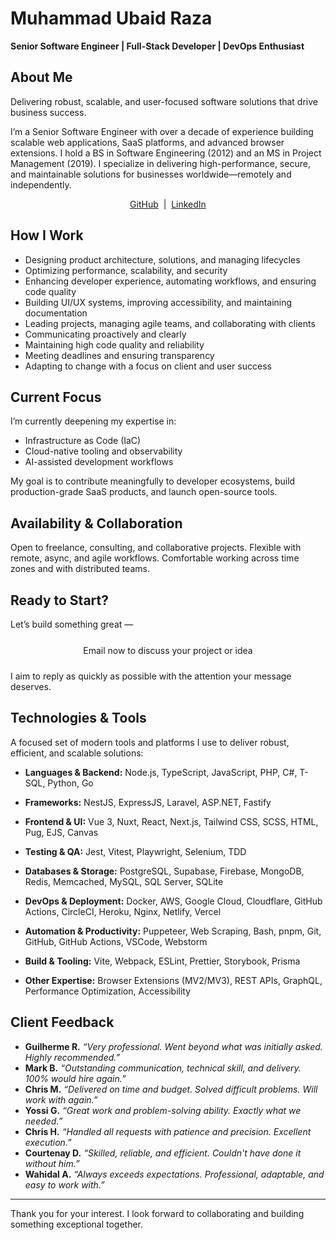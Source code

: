 # Muhammad Ubaid Raza

**Senior Software Engineer | Full-Stack Developer | DevOps Enthusiast**

## About Me

Delivering robust, scalable, and user-focused software solutions that drive business success.

I’m a Senior Software Engineer with over a decade of experience building scalable web applications, SaaS platforms, and advanced browser extensions. I hold a BS in Software Engineering (2012) and an MS in Project Management (2019). I specialize in delivering high-performance, secure, and maintainable solutions for businesses worldwide—remotely and independently.

<div style="text-align:center;">
<a href="https://github.com/mubaidr">GitHub</a> &nbsp;|&nbsp; <a href="https://www.linkedin.com/in/mubaidr">LinkedIn</a>
</div>

## How I Work

- Designing product architecture, solutions, and managing lifecycles
- Optimizing performance, scalability, and security
- Enhancing developer experience, automating workflows, and ensuring code quality
- Building UI/UX systems, improving accessibility, and maintaining documentation
- Leading projects, managing agile teams, and collaborating with clients
- Communicating proactively and clearly
- Maintaining high code quality and reliability
- Meeting deadlines and ensuring transparency
- Adapting to change with a focus on client and user success

## Current Focus

I’m currently deepening my expertise in:

- Infrastructure as Code (IaC)
- Cloud-native tooling and observability
- AI-assisted development workflows

My goal is to contribute meaningfully to developer ecosystems, build production-grade SaaS products, and launch open-source tools.

## Availability & Collaboration

Open to freelance, consulting, and collaborative projects. Flexible with remote, async, and agile workflows. Comfortable working across time zones and with distributed teams.

## Ready to Start?

Let’s build something great —

<div style="text-align:center;">
<a href="mailto:mubaidr@gmail.com" style="display:inline-block; padding:0.75em 2em;border-width:2px; text-decoration:none;">Email now to discuss your project or idea</a>
</div>

I aim to reply as quickly as possible with the attention your message deserves.

## Technologies & Tools

A focused set of modern tools and platforms I use to deliver robust, efficient, and scalable solutions:

- **Languages & Backend:**
Node.js, TypeScript, JavaScript, PHP, C#, T-SQL, Python, Go

- **Frameworks:**
NestJS, ExpressJS, Laravel, ASP.NET, Fastify

- **Frontend & UI:**
Vue 3, Nuxt, React, Next.js, Tailwind CSS, SCSS, HTML, Pug, EJS, Canvas

- **Testing & QA:**
Jest, Vitest, Playwright, Selenium, TDD

- **Databases & Storage:**
PostgreSQL, Supabase, Firebase, MongoDB, Redis, Memcached, MySQL, SQL Server, SQLite

- **DevOps & Deployment:**
Docker, AWS, Google Cloud, Cloudflare, GitHub Actions, CircleCI, Heroku, Nginx, Netlify, Vercel

- **Automation & Productivity:**
Puppeteer, Web Scraping, Bash, pnpm, Git, GitHub, GitHub Actions, VSCode, Webstorm

- **Build & Tooling:**
Vite, Webpack, ESLint, Prettier, Storybook, Prisma

- **Other Expertise:**
Browser Extensions (MV2/MV3), REST APIs, GraphQL, Performance Optimization, Accessibility

## Client Feedback

- **Guilherme R.**
_“Very professional. Went beyond what was initially asked. Highly recommended.”_
- **Mark B.**
_“Outstanding communication, technical skill, and delivery. 100% would hire again.”_
- **Chris M.**
_“Delivered on time and budget. Solved difficult problems. Will work with again.”_
- **Yossi G.**
_“Great work and problem-solving ability. Exactly what we needed.”_
- **Chris H.**
_“Handled all requests with patience and precision. Excellent execution.”_
- **Courtenay D.**
_“Skilled, reliable, and efficient. Couldn't have done it without him.”_
- **Wahidal A.**
_“Always exceeds expectations. Professional, adaptable, and easy to work with.”_

---

Thank you for your interest. I look forward to collaborating and building something exceptional together.
